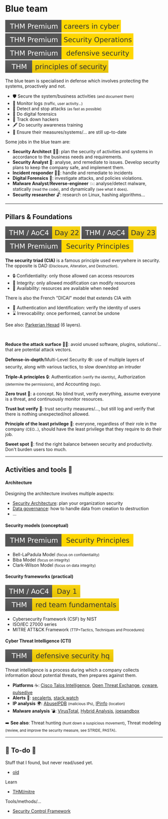 # Blue team

[![careersincyber](../../_badges/thmp/careersincyber.svg)](https://tryhackme.com/room/careersincyber)
[![securityoperations](../../_badges/thmp/securityoperations.svg)](https://tryhackme.com/room/securityoperations)
[![defensivesecurity](../../_badges/thmp/defensivesecurity.svg)](https://tryhackme.com/room/defensivesecurity)
[![principlesofsecurity](../../_badges/thm/principlesofsecurity.svg)](https://tryhackme.com/room/principlesofsecurity)

<div class="row row-cols-md-2"><div>

The blue team is specialised in defense which involves protecting the systems, proactively and not.

* 🛡️ Secure the system/business activities <small>(and document them)</small>
* 🔎 Monitor logs <small>(traffic, user activity...)</small>
* 👮 Detect and stop attacks <small>(as fast as possible)</small>
* 🚓 Do digital forensics
* 🐬 Track down hackers
* 🖋️ Do security awareness training
* 🔁 Ensure their measures/systems/... are still up-to-date
</div><div>

Some jobs in the blue team are:

* **Security Architect** 👷‍♂️: plan the security of activities and systems in accordance to the business needs and requirements.
* **Security Analyst** 📝: analyse, and remediate to issues. Develop security plans to keep the company safe, and implement them.
* **Incident responder** 🧑‍🚒: handle and remediate to incidents
* **Digital Forensics** 🔎: investigate attacks, and policies violations.
* **Malware Analyst**/**Reverse-engineer** 💥: analyse/detect malware, statically <small>(read the code)</small>, and dynamically <small>(see what it does)</small>.
* **Security researcher** 🔓: research on Linux, hashing algorithms...
</div></div>

<hr class="sep-both">

## Pillars & Foundations

[![adventofcyber4](../../_badges/thm/adventofcyber4/day22.svg)](https://tryhackme.com/room/adventofcyber4)
[![adventofcyber4](../../_badges/thm/adventofcyber4/day23.svg)](https://tryhackme.com/room/adventofcyber4)
[![securityprinciples](../../_badges/thmp/securityprinciples.svg)](https://tryhackme.com/room/securityprinciples)

<div class="row row-cols-md-2 mt-3"><div>

**The security triad (CIA)** is a famous principle used everywhere in security. The opposite is DAD <small>(Disclosure, Alteration, and Destruction)</small>.

* 🔒 Confidentiality: only those allowed can access resources
* 🔎 Integrity: only allowed modification can modify resources
* 📂 Availability: resources are available when needed

There is also the French "DICAI" model that extends CIA with

* 🔑 Authentication and Identification: verify the identity of users
* ⌛ Irrevocability: once performed, cannot be undone

See also: [Parkerian Hexad](https://en.wikipedia.org/wiki/Parkerian_Hexad) (6 layers).

<br>

**Reduce the attack surface** 🏄‍♂️: avoid unused software, plugins, solutions/... that are potential attack vectors.
</div><div>

**Defense-in-depth**/Multi-Level Security 🕸️: use of multiple layers of security, along with various tactics, to slow down/stop an intruder

**Triple-A principles** 🔒: Authentication <small>(verify the identity)</small>, Authorization <small>(determine the permissions)</small>, and Accounting <small>(logs)</small>.

**Zero trust** 🔎: a concept. No blind trust, verify everything, assume everyone is a threat, and continuously monitor resources.

**Trust but verify** 📇: trust security measures/..., but still log and verify that there is nothing unexpected/not allowed.

**Principle of the least privilege** 👮: everyone, regardless of their role in the company <small>(CEO...)</small>, should have the least privilege that they require to do their job.

**Sweet spot** 🍭: find the right balance between security and productivity. Don't burden users too much.
</div></div>

<hr class="sep-both">

## Activities and tools 🤵

<div class="row row-cols-md-2"><div>

#### Architecture

Designing the architecture involves multiple aspects:

* [Security Architecture](../architecture/architecture.md): plan your organization security
* [Data governance](../architecture/data.md): how to handle data from creation to destruction
* ...

#### Security models (conceptual)

[![securityprinciples](../../_badges/thmp/securityprinciples.svg)](https://tryhackme.com/room/securityprinciples)

* Bell-LaPadula Model <small>(focus on confidentiality)</small>
* Biba Model <small>(focus on integrity)</small>
* Clark-Wilson Model <small>(focus on data integrity)</small>

#### Security frameworks (practical)

[![adventofcyber4](../../_badges/thm/adventofcyber4/day1.svg)](https://tryhackme.com/room/adventofcyber4)
[![redteamfundamentals](../../_badges/thm/redteamfundamentals.svg)](https://tryhackme.com/room/redteamfundamentals)

* Cybersecurity Framework (CSF) by NIST
* ISO/IEC 27000 series
* MITRE ATT&CK Framework <small>(TTP=Tactics, Techniques and Procedures)</small>
</div><div>

#### Cyber Threat Intelligence (CTI)

[![defensivesecurityhq](../../_badges/thm/defensivesecurityhq.svg)](https://tryhackme.com/room/defensivesecurityhq)

Threat intelligence is a process during which a company collects information about potential threats, then prepares against them.

* **Platforms** ☕: [Cisco Talos Intelligence](https://talosintelligence.com/), [Open Threat Exchange](https://otx.alienvault.com/), [cyware](https://cyware.com/), [pulsedive](https://pulsedive.com/)
* **Alerts** 📢: [secalerts](https://secalerts.co/), [stack.watch](https://stack.watch/)
* **IP analysis** 🌍: [AbuseIPDB](https://www.abuseipdb.com/) <small>(malicious IPs)</small>, [IPinfo](https://ipinfo.io/) <small>(location)</small>
* **Malware analysis** 💣: [VirusTotal](https://www.virustotal.com), [Hybrid Analysis](https://www.hybrid-analysis.com/), [joesandbox](https://www.joesandbox.com/#windows)

➡️ **See also**: Threat hunting <small>(hunt down a suspicious movement)</small>, Threat modeling <small>(review, and improve the security measure, see STRIDE, PASTA)</small>.
</div></div>

<hr class="sep-both">

## 👻 To-do 👻

Stuff that I found, but never read/used yet.

<div class="row row-cols-md-2"><div>

* [old](_old.md)

Learn

* [THM/mitre](https://tryhackme.com/room/mitre)
</div><div>

Tools/methods/...

* [Security Control Framework](https://securecontrolsframework.com/)

</div></div>